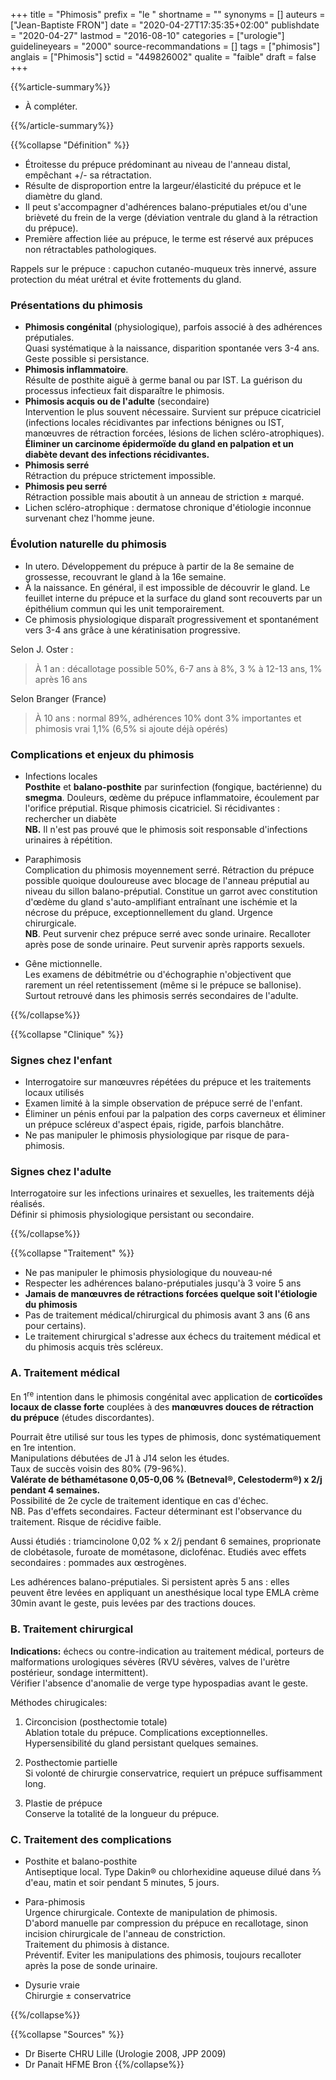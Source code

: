+++
title = "Phimosis"
prefix = "le "
shortname = ""
synonyms = []
auteurs = ["Jean-Baptiste FRON"]
date = "2020-04-27T17:35:35+02:00"
publishdate = "2020-04-27"
lastmod = "2016-08-10"
categories = ["urologie"]
guidelineyears = "2000"
source-recommandations = []
tags = ["phimosis"]
anglais = ["Phimosis"]
sctid = "449826002"
qualite = "faible"
draft = false
+++

{{%article-summary%}}

- À compléter.

{{%/article-summary%}}

{{%collapse "Définition" %}}

- Étroitesse du prépuce prédominant au niveau de l'anneau distal, empêchant +/- sa rétractation.
- Résulte de disproportion entre la largeur/élasticité du prépuce et le diamètre du gland.
- Il peut s'accompagner d'adhérences balano-préputiales et/ou d'une brièveté du frein de la verge (déviation ventrale du gland à la rétraction du prépuce).
- Première affection liée au prépuce, le terme est réservé aux prépuces non rétractables pathologiques.

Rappels sur le prépuce : capuchon cutanéo-muqueux très innervé, assure protection du méat urétral et évite frottements du gland.

### Présentations du phimosis

- **Phimosis congénital** (physiologique), parfois associé à des adhérences préputiales.  
Quasi systématique à la naissance, disparition spontanée vers 3-4 ans. Geste possible si persistance.
- **Phimosis inflammatoire**.  
Résulte de posthite aiguë à germe banal ou par IST. La guérison du processus infectieux fait disparaître le phimosis.
- **Phimosis acquis ou de l'adulte** (secondaire)  
Intervention le plus souvent nécessaire. Survient sur prépuce cicatriciel (infections locales récidivantes par infections bénignes ou IST, manœuvres de rétraction forcées, lésions de lichen scléro-atrophiques).  
**Éliminer un carcinome épidermoïde du gland en palpation et un diabète devant des infections récidivantes.**
- **Phimosis serré**  
Rétraction du prépuce strictement impossible.
- **Phimosis peu serré**  
Rétraction possible mais aboutit à un anneau de striction ± marqué.
- Lichen scléro-atrophique : dermatose chronique d'étiologie inconnue survenant chez l'homme jeune.

### Évolution naturelle du phimosis

- In utero. Développement du prépuce à partir de la 8e semaine de grossesse, recouvrant le gland à la 16e semaine.
- À la naissance. En général, il est impossible de découvrir le gland. Le feuillet interne du prépuce et la surface du gland sont recouverts par un épithélium commun qui les unit temporairement.
- Ce phimosis physiologique disparaît progressivement et spontanément vers 3-4 ans grâce à une kératinisation progressive.

Selon J. Oster :
> À 1 an : décallotage possible 50%, 6-7 ans à 8%, 3 % à 12-13 ans, 1% après 16 ans

Selon Branger (France)
> À 10 ans : normal 89%, adhérences 10% dont 3% importantes et phimosis vrai 1,1% (6,5% si ajoute déjà opérés)

### Complications et enjeux du phimosis

- Infections locales  
**Posthite** et **balano-posthite** par surinfection (fongique, bactérienne) du **smegma**. Douleurs, œdème du prépuce inflammatoire, écoulement par l'orifice préputial. Risque phimosis cicatriciel. Si récidivantes : rechercher un diabète  
**NB.** Il n'est pas prouvé que le phimosis soit responsable d'infections urinaires à répétition.

- Paraphimosis  
Complication du phimosis moyennement serré. Rétraction du prépuce possible quoique douloureuse avec blocage de l'anneau préputial au niveau du sillon balano-préputial. Constitue un garrot avec constitution d'œdème du gland s'auto-amplifiant entraînant une ischémie et la nécrose du prépuce, exceptionnellement du gland. Urgence chirurgicale.  
**NB**. Peut survenir chez prépuce serré avec sonde urinaire. Recalloter après pose de sonde urinaire. Peut survenir après rapports sexuels.

- Gêne mictionnelle.  
Les examens de débitmétrie ou d'échographie n'objectivent que rarement un réel retentissement (même si le prépuce se ballonise). Surtout retrouvé dans les phimosis serrés secondaires de l'adulte.

{{%/collapse%}}

{{%collapse "Clinique" %}}

### Signes chez l'enfant

- Interrogatoire sur manœuvres répétées du prépuce et les traitements locaux utilisés
- Examen limité à la simple observation de prépuce serré de l'enfant.  
- Éliminer un pénis enfoui par la palpation des corps caverneux et éliminer un prépuce scléreux d'aspect épais, rigide, parfois blanchâtre.
- Ne pas manipuler le phimosis physiologique par risque de para-phimosis.

### Signes chez l'adulte

Interrogatoire sur les infections urinaires et sexuelles, les traitements déjà réalisés.  
Définir si phimosis physiologique persistant ou secondaire.

{{%/collapse%}}

{{%collapse "Traitement" %}}

- Ne pas manipuler le phimosis physiologique du nouveau-né
- Respecter les adhérences balano-préputiales jusqu'à 3 voire 5 ans
- **Jamais de manœuvres de rétractions forcées quelque soit l'étiologie du phimosis**
- Pas de traitement médical/chirurgical du phimosis avant 3 ans (6 ans pour certains).
- Le traitement chirurgical s'adresse aux échecs du traitement médical et du phimosis acquis très scléreux.

### A. Traitement médical

En 1<sup>re</sup> intention dans le phimosis congénital avec application de **corticoïdes locaux de classe forte** couplées à des **manœuvres douces de rétraction du prépuce** (études discordantes).

Pourrait être utilisé sur tous les types de phimosis, donc systématiquement en 1re intention.  
Manipulations débutées de J1 à J14 selon les études.  
Taux de succès voisin des 80% (79-96%).  
**Valérate de béthamétasone 0,05-0,06 %  (Betneval®, Celestoderm®) x 2/j pendant 4 semaines.**  
Possibilité de 2e cycle de traitement identique en cas d'échec.  
NB. Pas d'effets secondaires. Facteur déterminant est l'observance du traitement. Risque de récidive faible.

Aussi étudiés : triamcinolone 0,02 % x 2/j pendant 6 semaines, proprionate de clobétasole, furoate de mométasone, diclofénac.
Etudiés avec effets secondaires : pommades aux œstrogènes.

Les adhérences balano-préputiales. Si persistent après 5 ans : elles peuvent être levées en appliquant un anesthésique local type EMLA crème 30min avant le geste, puis levées par des tractions douces.

### B. Traitement chirurgical

**Indications:** échecs ou contre-indication au traitement médical, porteurs de malformations urologiques sévères (RVU sévères, valves de l'urètre postérieur, sondage intermittent).  
Vérifier l'absence d'anomalie de verge type hypospadias avant le geste.

Méthodes chirugicales:

1. Circoncision (posthectomie totale)  
Ablation totale du prépuce. Complications exceptionnelles. Hypersensibilité du gland persistant quelques semaines.

1. Posthectomie partielle  
Si volonté de chirurgie conservatrice, requiert un prépuce suffisamment long.

1. Plastie de prépuce  
Conserve la totalité de la longueur du prépuce.

### C. Traitement des complications

- Posthite et balano-posthite  
Antiseptique local. Type Dakin® ou chlorhexidine aqueuse dilué dans ⅔ d'eau, matin et soir pendant 5 minutes, 5 jours.

- Para-phimosis  
Urgence chirurgicale. Contexte de manipulation de phimosis.  
D'abord manuelle par compression du prépuce en recallotage, sinon incision chirurgicale de l'anneau de constriction.  
Traitement du phimosis à distance.  
Préventif. Eviter les manipulations des phimosis, toujours recalloter après la pose de sonde urinaire.

- Dysurie vraie  
Chirurgie ± conservatrice

{{%/collapse%}}

{{%collapse "Sources" %}}

- Dr Biserte CHRU Lille (Urologie 2008, JPP 2009)
- Dr Panait HFME Bron
{{%/collapse%}}
